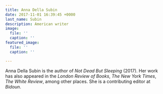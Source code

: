 ```yaml
---
title: Anna Della Subin
date: 2017-11-01 16:39:45 +0000
last_name: Subin
description: American writer
image:
  file: ''
  caption: ''
featured_image:
  file: ''
  caption: ''

---
```

Anna Della Subin is the author of _Not Dead But Sleeping_ (2017). Her work has also appeared in the _London Review of Books_, _The New York Times_, _The White Review_, among other places. She is a contributing editor at _Bidoun_.